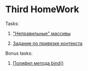 # Third HomeWork

Tasks:

1. ["Неправильные" массивы](./1-task.md)

2. [Задание по привязке контекста](./2-task.js)

Bonus tasks:

1. [Полифил метода bind()](./bonus.1-task.js)

